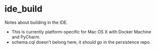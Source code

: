 # ide_build

Notes about building in the IDE.

* This is currently platform-specific for Mac OS X with Docker Machine and PyCharm.
* schema.cql doesn't belong here, it should go in the persistence repo.
